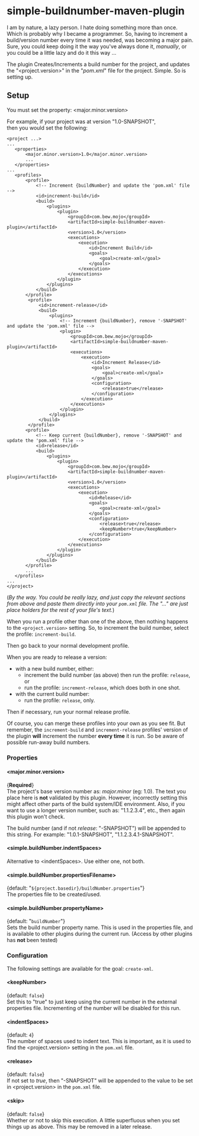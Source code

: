 # simple-buildnumber-maven-plugin
I am by nature, a lazy person.  I hate doing something more than once.  Which is probably why I became
a programmer.  So, having to increment a build/version number every time it was needed, was becoming a major
pain.  Sure, you could keep doing it the way you've always done it, _manually_, or you could be a little
lazy and do it this way ...

The plugin Creates/Increments a build number for the project, and updates the "&lt;project.version&gt;" 
in the "_pom.xml_" file for the project. Simple. So is setting up.

## Setup
You must set the property: &lt;major.minor.version&gt;

For example, if your project was at version "1.0-SNAPSHOT",<br>
then you would set the following:

```
<project ...>
...
   <properties>
       <major.minor.version>1.0</major.minor.version>
       ...
   </properties>
...
   <profiles>
       <profile>
           <!-- Increment {buildNumber} and update the 'pom.xml' file -->
           <id>increment-build</id>
           <build>
               <plugins>
                   <plugin>
                       <groupId>com.bew.mojo</groupId>
                       <artifactId>simple-buildnumber-maven-plugin</artifactId>
                       <version>1.0</version>
                       <executions>
                           <execution>
                               <id>Increment Build</id>
                               <goals>
                                   <goal>create-xml</goal>
                               </goals>
                           </execution>
                       </executions>
                   </plugin>
               </plugins>
           </build>
       </profile>
        <profile>
            <id>increment-release</id>
            <build>
                <plugins>
                    <!-- Increment {buildNumber}, remove '-SNAPSHOT' and update the 'pom.xml' file -->
                    <plugin>
                        <groupId>com.bew.mojo</groupId>
                        <artifactId>simple-buildnumber-maven-plugin</artifactId>
                        <executions>
                            <execution>
                                <id>Increment Release</id>
                                <goals>
                                    <goal>create-xml</goal>
                                </goals>
                                <configuration>
                                    <release>true</release>
                                </configuration>
                            </execution>
                        </executions>
                    </plugin>
                </plugins>
            </build>
        </profile>
       <profile>
           <!-- Keep current {buildNumber}, remove '-SNAPSHOT' and update the 'pom.xml' file -->
           <id>release</id>
           <build>
               <plugins>
                   <plugin>
                       <groupId>com.bew.mojo</groupId>
                       <artifactId>simple-buildnumber-maven-plugin</artifactId>
                       <version>1.0</version>
                       <executions>
                           <execution>
                               <id>Release</id>
                               <goals>
                                   <goal>create-xml</goal>
                               </goals>
                               <configuration>
                                   <release>true</release>
                                   <keepNumber>true</keepNumber>
                               </configuration>
                           </execution>
                       </executions>
                   </plugin>
               </plugins>
           </build>
       </profile>
       ...
   </profiles>
...
</project>
```
(_By the way. You could be really lazy, and just copy the relevant sections from above and paste them_
_directly into your `pom.xml` file.  The "..." are just place holders for the rest of your file's text._)

When you run a profile other than one of the above, then nothing happens to the `<project.version>` setting.
So, to increment the build number, select the profile: `increment-build`.

Then go back to your normal development profile.

When you are ready to release a version:

- with a new build number, either:
    - increment the build number (as above) then run the profile: `release`, or
    - run the profile: `increment-release`, which does both in one shot.
- with the current build number:
    - run the profile: `release`, only.

Then if necessary, run your normal release profile.

Of course, you can merge these profiles into your own as you see fit.  But remember, the `increment-build`
and `increment-release` profiles' version of the plugin __will__ increment the number __every time__ 
it is run.  So be aware of possible run-away build numbers.

### Properties
#### &lt;major.minor.version&gt;
{__Required__}<br>
The project's base version number as: _major.minor_ (eg: 1.0).  The text you place here is __not__
validated by this plugin.  However, incorrectly setting this might affect other parts of the build 
system/IDE environment.  Also, if you want to use a longer version number, such as: "1.1.2.3.4", etc.,
then again this plugin won't check.

The build number (and if not _release_: "-SNAPSHOT") will be appended to this string.
For example: "1.0.1-SNAPSHOT", "1.1.2.3.4.1-SNAPSHOT".

#### &lt;simple.buildNumber.indentSpaces&gt;
Alternative to &lt;indentSpaces&gt;.  Use either one, not both.

#### &lt;simple.buildNumber.propertiesFilename&gt;
{default: "`${project.basedir}/buildNumber.properties`"}<br>
The properties file to be created/used.

#### &lt;simple.buildNumber.propertyName&gt;
{default: "`buildNumber`"}<br>
Sets the build number property name.  This is used in the properties file, and is available to other
plugins during the current run. (Access by other plugins has __not__ been tested)

### Configuration
The following settings are available for the goal: `create-xml`.

#### &lt;keepNumber&gt;
{default: `false`}<br>
Set this to "true" to just keep using the current number in the external properties file.
Incrementing of the number will be disabled for this run.

#### &lt;indentSpaces&gt;
{default: `4`}<br>
The number of spaces used to indent text.  This is important, as it is used to find the &lt;project.version&gt;
setting in the `pom.xml` file.

#### &lt;release&gt;
{default: `false`}<br>
If not set to <i>true</i>, then "-SNAPSHOT" will be appended to the value to be set in &lt;project.version&gt;
in the `pom.xml` file.

#### &lt;skip&gt;
{default: `false`}<br>
Whether or not to skip this execution.  A little superfluous when you set things up as above.  This may be
removed in a later release.
